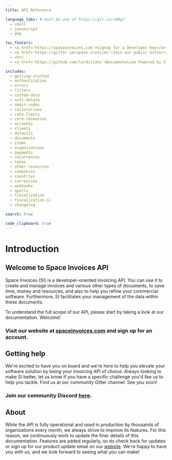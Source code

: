 ```yaml
---
title: API Reference

language_tabs: # must be one of https://git.io/vQNgJ
  - shell
  - javascript
  - php

toc_footers:
  - <a href='https://spaceinvoices.com'>Signup for a Developer Key</a>
  - <a href='https://gitter.im/space-invoices'>Join our public Gitter</a>
  - <hr>
  - <a href='https://github.com/lord/slate'>Documentation Powered by Slate</a>

includes:
  - getting-started
  - authentication
  - errors
  - filters
  - custom-data
  - soft-delete
  - smart-codes
  - calculations
  - rate-limits
  - core-resources
  - accounts
  - clients
  - defaults
  - documents
  - items
  - organizations
  - payments
  - recurrences
  - taxes
  - other-resources
  - companies
  - countries
  - currencies
  - webhooks
  - apollo
  - fiscalization
  - fiscalization-sl
  - changelog

search: true

code_clipboard: true
---
```


# Introduction

## Welcome to Space Invoices API

Space Invoices (SI) is a developer-oriented invoicing API. You can use it to create and manage invoices and various other types of documents, to save time, money and resources, and also to help you refine your commercial software. Furthermore, SI facilitates your management of the data within these documents.

To understand the full scope of our API, please start by taking a look at our documentation. Welcome!

### Visit our website at [spaceinvoices.com](https://spaceinvoices.com) and sign up for an account.

## Getting help

We're excited to have you on board and we're here to help you elevate your software solution by being your invoicing API of choice.
Always looking to make SI better, let us know if you have a specific challenge you'd like us to help you tackle. Find us at our community Gitter channel: See you soon!

### Join our community Discord [here](https://discord.gg/GcU436pVEn).

## About

While the API is fully operational and used in production by thousands of organizations every month, we always strive to improve its features. For this reason, we continuously work to update the finer details of this documentation. Features are added regularly, so do check back for updates or sign up for our product update email on our <a href="http://spaceinvoices.com">website</a>. We're happy to have you with us, and we look forward to seeing what you can make!
